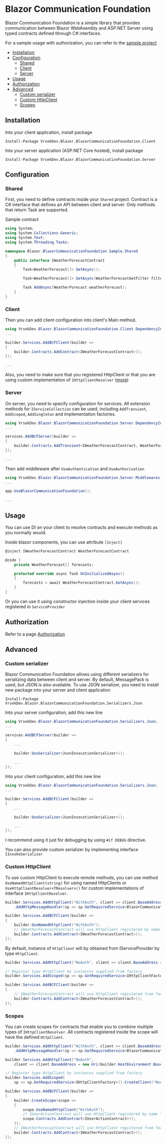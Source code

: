 # Blazor Communication Foundation <!-- omit in toc -->

Blazor Communication Foundation is a simple library that provides communication between Blazor WebAsembly and ASP.NET Server using typed contracts defined through C# interfaces.

For a sample usage with authorization, you can refer to the [sample project](https://github.com/vrsekdev/vrsekdev-framework/tree/master/src/Blazor.BlazorCommunicationFoundation.Sample)

- [Installation](#installation)
- [Configuration](#configuration)
  - [Shared](#shared)
  - [Client](#client)
  - [Server](#server)
- [Usage](#usage)
- [Authorization](#authorization)
- [Advanced](#advanced)
  - [Custom serializer](#custom-serializer)
  - [Custom HttpClient](#custom-httpclient)
  - [Scopes](#scopes)


## Installation

Into your client application, install package
```
Install-Package VrsekDev.Blazor.BlazorCommunicationFoundation.Client
```

Into your server application (ASP.NET Core hosted), install package
```
Install-Package VrsekDev.Blazor.BlazorCommunicationFoundation.Server
```

## Configuration

### Shared

First, you need to define contracts inside your `Shared` project. Contract is a C# interface that defines an API between client and server. Only methods that return Task are supported.

Sample contract
```csharp
using System;
using System.Collections.Generic;
using System.Text;
using System.Threading.Tasks;

namespace Blazor.BlazorCommunicationFoundation.Sample.Shared
{
    public interface IWeatherForecastContract
    {
        Task<WeatherForecast[]> GetAsync();

        Task<WeatherForecast[]> GetAsync(WeatherForecastGetFilter filter);

        Task AddAsync(WeatherForecast weatherForecast);
    }
}
```

### Client
Then you can add client configuration into client's Main method.
```csharp
using VrsekDev.Blazor.BlazorCommunicationFoundation.Client.DependencyInjection;
...

builder.Services.AddBCFClient(builder =>
{
    builder.Contracts.AddContract<IWeatherForecastContract>();
});

...
```

Also, you need to make sure that you registered HttpClient or that you are using custom implementation of `IHttpClientResolver` ([more](#custom-httpclient))

### Server
On server, you need to specify configuration for services. All extension methods for `IServiceCollection` can be used, including `AddTransient`, `AddScoped`, `AddSingleton` and implementation factories. 
```csharp
using VrsekDev.Blazor.BlazorCommunicationFoundation.Server.DependencyInjection;
...

services.AddBCFServer(builder =>
{
    builder.Contracts.AddTransient<IWeatherForecastContract, WeatherForecastService>();
});

...
```

Then add middleware after `UseAuthentication` and `UseAuthorization`
```csharp
using VrsekDev.Blazor.BlazorCommunicationFoundation.Server.Middlewares;
...

app.UseBlazorCommunicationFoundation();

...
```

## Usage

You can use DI on your client to resolve contracts and execute methods as you normally would.

Inside blazor components, you can use attribute `[Inject]`

```csharp
@inject IWeatherForecastContract WeatherForecastContract

@code {
    private WeatherForecast[] forecasts;

    protected override async Task OnInitializedAsync()
    {
        forecasts = await WeatherForecastContract.GetAsync();
    }
}
```

Or you can use it using constructor injection inside your client services registered in `ServiceProvider`

## Authorization

Refer to a page [Authorization](authorization.md)

## Advanced

### Custom serializer

Blazor Communication Foundation allows using different serializers for serializing data between client and server. By default, MessagePack is used, but JSON is also available.
To use JSON serializer, you need to install new package into your server and client application
```
Install-Package VrsekDev.Blazor.BlazorCommunicationFoundation.Serializers.Json
```

Into your server configuration, add this new line

```csharp
using VrsekDev.Blazor.BlazorCommunicationFoundation.Serializers.Json;
...

services.AddBCFServer(builder =>
{
    ...

    builder.UseSerializer<JsonInvocationSerializer>();
    
    ...
});
```

Into your client configuration, add this new line
```csharp
using VrsekDev.Blazor.BlazorCommunicationFoundation.Serializers.Json;
...

builder.Services.AddBCFClient(builder =>
{
    ...

    builder.UseSerializer<JsonInvocationSerializer>();

    ...
});
```

I recommend using it just for debugging by using `#if DEBUG` directive.

You can also provide custom serializer by implementing interface `IInvokeSerializer`

### Custom HttpClient

To use custom HttpClient to execute remote methods, you can use method `UseNamedHttpClient(string)` for using named HttpClients or `UseHttpClientResolver<TResolver>()` for custom implementations of interface `IHttpClientResolver`.

```csharp
builder.Services.AddHttpClient("WithAuth", client => client.BaseAddress = new Uri(builder.HostEnvironment.BaseAddress))
    .AddHttpMessageHandler(sp => sp.GetRequiredService<BlazorCommunicationFoundationHandler>());

builder.Services.AddBCFClient(builder =>
{
    builder.UseNamedHttpClient("WithAuth");
    // IWeatherForecastContract will use HttpClient registered by name "WithAuth"
    builder.Contracts.AddContract<IWeatherForecastContract>();
});
```

By default, instance of `HttpClient` will by obtained from IServiceProvider by type `HttpClient`.

```csharp
builder.Services.AddHttpClient("NoAuth", client => client.BaseAddress = new Uri(builder.HostEnvironment.BaseAddress));

// Register type HttpClient by instances supplied from factory
builder.Services.AddScoped(sp => sp.GetRequiredService<IHttpClientFactory>().CreateClient("NoAuth"));

builder.Services.AddBCFClient(builder =>
{
    // IWeatherForecastContract will use HttpClient registered from factory
    builder.Contracts.AddContract<IWeatherForecastContract>();
});
```

### Scopes

You can create scopes for contracts that enable you to combine multiple types of `IHttpClientResolver`. All contracts registered inside the scope will have the defined `HttpClient`.
```csharp
builder.Services.AddHttpClient("WithAuth", client => client.BaseAddress = new Uri(builder.HostEnvironment.BaseAddress))
    .AddHttpMessageHandler(sp => sp.GetRequiredService<BlazorCommunicationFoundationHandler>());

builder.Services.AddHttpClient("NoAuth", 
    client => client.BaseAddress = new Uri(builder.HostEnvironment.BaseAddress));

// Register type HttpClient by instances supplied from factory
builder.Services.AddScoped(
    sp => sp.GetRequiredService<IHttpClientFactory>().CreateClient("NoAuth"));

builder.Services.AddBCFClient(builder =>
{
    builder.CreateScope(scope =>
    {
        scope.UseNamedHttpClient("WithAuth");
        // IUserActionContract will use HttpClient registered by name "WithAuth"
        scope.Contracts.AddContract<IUserActionContract>();
    });
    // IWeatherForecastContract will use HttpClient registered from factory
    builder.Contracts.AddContract<IWeatherForecastContract>();
});
```
